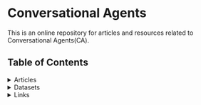 # Conversational Agents
This is an online repository for articles and resources related to Conversational Agents(CA).

## Table of Contents

<details>
<summary>Articles</summary>
 
+ <details>
  <summary>Foundamentals</summary>
 
  Resources about the foundamental/background knowledge and overviews
  + [2019 - Gao - Neural Approaches to Conversational AI](https://arxiv.org/pdf/1809.08267)
  + [2017 - Liu - How NOT To Evaluate Your Dialogue System: An Empirical Study of Unsupervised Evaluation Metrics for Dialogue Response Generation](https://arxiv.org/abs/1603.08023)
  + [2017 - Novikova- Why We Need New Evaluation Metrics for NLG](https://arxiv.org/abs/1707.06875)
  + [2019 - See - What makes a good conversation? How controllable attributes affect human judgments](https://www.aclweb.org/anthology/N19-1170/) 

  
  
  
  </details> 


[comment]: # (##############################################################################################)
+ <details>
  <summary>Task-Oriented CAs</summary>
 
  Resources on the Task-oriented approach towards CA (aka. chatbots)
  + [2017 - Bordes - Learning End-to-End Goal-Oriented Dialog](http://arxiv.org/abs/1605.07683) 
  + [2019 - Rastogi - Towards Scalable Multi-domain Conversational Agents: The Schema-Guided Dialogue Dataset
](https://arxiv.org/abs/1909.05855)
  + [2020 - Uber AI- Plato Dialogue System: A Flexible Conversational AI Research Platform](https://arxiv.org/abs/2001.06463) 
  + [2020 - Lair - User-in-the-loop Adaptive Intent Detection for Instructable Digital Assistant
](https://arxiv.org/abs/2001.06007) 

  </details> 
  
  
[comment]: # (##############################################################################################)
+ <details>
  <summary>Data-Driven CAs</summary>
 
  Resources on the Data-driven approach towards CA (aka. chitchat)
  + [2015 - Vinyals - A Neural Conversational Model](https://arxiv.org/abs/1506.05869)
  + [2015 - Shang - Neural Responding Machine for Short-Text Conversation](https://www.aclweb.org/anthology/P15-1152/)
  + [2015 - Sordoni - A Neural Network Approach to Context-Sensitive Generation of Conversational Responses](https://arxiv.org/abs/1506.06714) 
  + [2015 - Shang - Neural Responding Machine for Short-Text Conversation](https://www.aclweb.org/anthology/P15-1152/)
  + [2016 - Li - A Diversity-Promoting Objective Function for Neural Conversation Models](http://arxiv.org/abs/1510.03055)
  + [2016 - Serban - A Hierarchical Latent Variable Encoder-Decoder Model for Generating Dialogues](http://arxiv.org/abs/1605.06069)
  + [2017 - Ahn - A Neural Knowledge Language Model](https://arxiv.org/abs/1608.00318)
  + [2017 - Dhingra - Linguistic Knowledge as Memory for Recurrent Neural Networks](https://arxiv.org/abs/1703.02620)
  + [2018 - Ghazvininejad - A Knowledge-Grounded Neural Conversation Model](http://arxiv.org/abs/1702.01932)
  + [2018 - Zhang - Learning to Control the Specificity in Neural Response Generation](https://www.aclweb.org/anthology/P18-1102)
  + [2018 - Zhang - Personalizing Dialogue Agents: I have a dog, do you have pets too?](http://arxiv.org/abs/1801.07243)

  + [2018 - Jiang - Why are Sequence-to-Sequence Models So Dull?](https://arxiv.org/abs/1809.01941)
  + [2018 - Lewis - Deal or No Deal? End-to-End Learning for Negotiation Dialogues](https://arxiv.org/abs/1706.05125)
  + [2019 - Kocijan - A Surprisingly Robust Trick for Winograd Schema Challenge](https://arxiv.org/abs/1905.06290)
  + [2019 - Merity - Single Headed Attention RNN: Stop Thinking With Your Head](https://arxiv.org/abs/1911.11423)
  
  
  </details> 
  
[comment]: # (##############################################################################################)
+ <details>
  <summary>Filling the gap</summary>
 
  Resources on recent attempts to fill the gap between the two aforementioned approaches 
  + [2017 - Eric&Manning - A Copy-Augmented Sequence-to-Sequence Architecture Gives Good Performance on Task-Oriented Dialogue](https://www.aclweb.org/anthology/E17-2075)
  + [2019 - Wu - Global-to-local Memory Pointer Networks for Task-Oriented Dialogue](http://arxiv.org/abs/1901.04713)
  + [2018 - Manuvinakurike - Conversational Image Editing: Incremental Intent Identification in a New Dialogue Task](https://www.aclweb.org/anthology/W18-5033/)
  
  
  </details> 
  
</details>

[comment]: # (##############################################################################################)
<details>
<summary>Datasets</summary>
 
 + [Ubuntu Dialogue Corpus v2.0](https://github.com/rkadlec/ubuntu-ranking-dataset-creator)
 + [Schema-Guided Dialogue State Tracking](https://github.com/google-research-datasets/dstc8-schema-guided-dialogue)

 + [MultiWOZ - A Large-Scale Multi-Domain Wizard-of-Oz Dataset for Task-Oriented Dialogue Modelling](https://github.com/budzianowski/multiwoz)
 + [Frames: A Corpus for Adding Memory to Goal-Oriented Dialogue Systems](https://www.microsoft.com/en-us/research/project/frames-dataset/)
 
 </details>

[comment]: # (##############################################################################################)
<details>
<summary>Links</summary>
 
 + [An Annotated Reading List of Conversational AI](https://medium.com/x8-the-ai-community/a-reading-list-and-mini-survey-of-conversational-ai-32fceea97180)

</details>

[comment]: # (This actually is the most platform independent comment)


